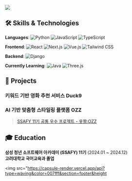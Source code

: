 <img src="https://capsule-render.vercel.app/api?type=waving&color=007fff&section=header&text=Hayeon%20Kim&height=250&fontColor=ffffff" />

## 🛠️ Skills & Technologies
**Languages**:
  ![Python](https://img.shields.io/badge/-Python-3776AB?logo=python&logoColor=white)
  ![JavaScript](https://img.shields.io/badge/-JavaScript-F7DF1E?logo=javascript&logoColor=black)
  ![TypeScript](https://img.shields.io/badge/-TypeScript-3178C6?logo=typescript&logoColor=white)

**Frontend**:
  ![React](https://img.shields.io/badge/-React-61DAFB?logo=react&logoColor=black)
  ![Next.js](https://img.shields.io/badge/-Next.js-000000?logo=next.js&logoColor=white)
  ![Vue.js](https://img.shields.io/badge/-Vue.js-4FC08D?logo=vue.js&logoColor=white)
  ![Tailwind CSS](https://img.shields.io/badge/-Tailwind%20CSS-38B2AC?logo=tailwind-css&logoColor=white)

**Backend**:
  ![Django](https://img.shields.io/badge/-Django-092D40?logo=django&logoColor=white)

**Currently Learning**:
  ![Java](https://img.shields.io/badge/-Java-007396?logo=java&logoColor=white)
  ![Three.js](https://img.shields.io/badge/-Three.js-000000?logo=three.js&logoColor=white)

## 🎯 Projects
### 키워드 기반 영화 추천 서비스 Duck9
### AI 기반 맞춤형 스타일링 플랫폼 OZZ
> [SSAFY 11기 공통 우수 프로젝트 - 옷짱:OZZ](https://github.com/doongyeop/OZZ)

## 🎓 Education
  **삼성 청년 소프트웨어 아카데미 (SSAFY) 11기** (2024.01 ~ 2024.12)  
  **고려대학교 국어교육과 졸업**

<img src="https://capsule-render.vercel.app/api?type=waving&color=007fff&section=footer&height
